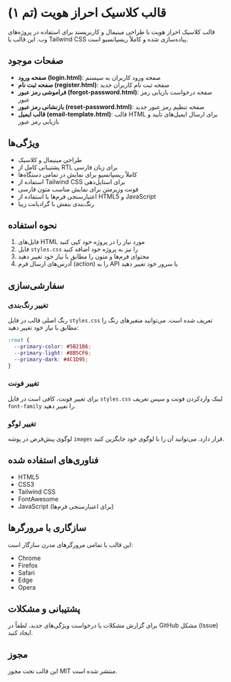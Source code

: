 # قالب کلاسیک احراز هویت (تم ۱)

قالب کلاسیک احراز هویت با طراحی مینیمال و کاربرپسند برای استفاده در پروژه‌های وب. این قالب با Tailwind CSS پیاده‌سازی شده و کاملاً ریسپانسیو است.

## صفحات موجود

- **صفحه ورود (login.html)**: صفحه ورود کاربران به سیستم
- **صفحه ثبت نام (register.html)**: صفحه ثبت نام کاربران جدید
- **فراموشی رمز عبور (forgot-password.html)**: صفحه درخواست بازیابی رمز عبور
- **بازنشانی رمز عبور (reset-password.html)**: صفحه تنظیم رمز عبور جدید
- **قالب ایمیل (email-template.html)**: قالب HTML برای ارسال ایمیل‌های تأیید و بازیابی رمز عبور

## ویژگی‌ها

- طراحی مینیمال و کلاسیک
- پشتیبانی کامل از RTL برای زبان فارسی
- کاملاً ریسپانسیو برای نمایش در تمامی دستگاه‌ها
- استفاده از Tailwind CSS برای استایل‌دهی
- فونت وزیرمتن برای نمایش مناسب متون فارسی
- اعتبارسنجی فرم‌ها با استفاده از HTML5 و JavaScript
- رنگ‌بندی بنفش با گرادیانت زیبا

## نحوه استفاده

1. فایل‌های HTML مورد نیاز را در پروژه خود کپی کنید
2. فایل `styles.css` را نیز به پروژه خود اضافه کنید
3. محتوای فرم‌ها و متون را مطابق با نیاز خود تغییر دهید
4. آدرس‌های ارسال فرم (action) را به API یا سرور خود تغییر دهید

## سفارشی‌سازی

### تغییر رنگ‌بندی
رنگ اصلی قالب در فایل `styles.css` تعریف شده است. می‌توانید متغیرهای رنگ را مطابق با نیاز خود تغییر دهید:

```css
:root {
  --primary-color: #5B21B6;
  --primary-light: #8B5CF6;
  --primary-dark: #4C1D95;
}
```

### تغییر فونت
برای تغییر فونت، کافی است در فایل `styles.css` لینک واردکردن فونت و سپس تعریف `font-family` را تغییر دهید.

### تغییر لوگو
لوگوی پیش‌فرض در پوشه `images` قرار دارد. می‌توانید آن را با لوگوی خود جایگزین کنید.

## فناوری‌های استفاده شده

- HTML5
- CSS3
- Tailwind CSS
- FontAwesome
- JavaScript (برای اعتبارسنجی فرم‌ها)

## سازگاری با مرورگرها

این قالب با تمامی مرورگرهای مدرن سازگار است:
- Chrome
- Firefox
- Safari
- Edge
- Opera

## پشتیبانی و مشکلات

برای گزارش مشکلات یا درخواست ویژگی‌های جدید، لطفاً در GitHub مشکل (Issue) ایجاد کنید.

## مجوز

این قالب تحت مجوز MIT منتشر شده است. 